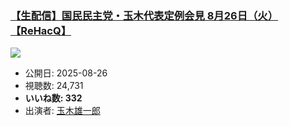 ### [【生配信】国民民主党・玉木代表定例会見 8月26日（火）【ReHacQ】](https://www.youtube.com/watch?v=AFAvB52Bsfk)
[![](https://img.youtube.com/vi/AFAvB52Bsfk/sddefault.jpg)](https://www.youtube.com/watch?v=AFAvB52Bsfk)
-   公開日: 2025-08-26
-   視聴数: 24,731
-   **いいね数: 332**
-   出演者: [玉木雄一郎](/rehacq_fan/people/玉木雄一郎 "wikilink")
